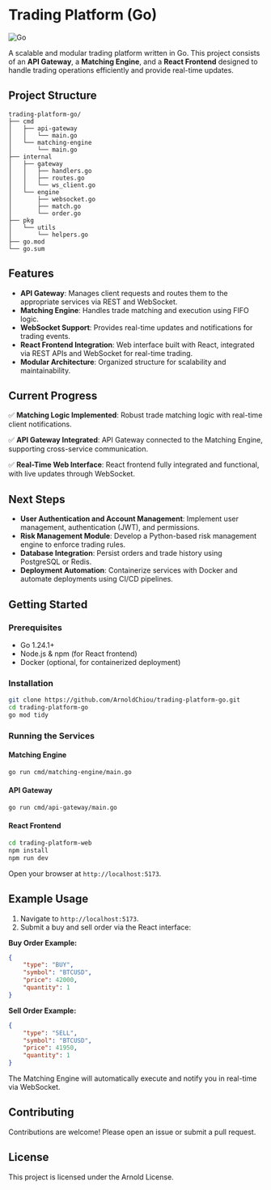 # Trading Platform (Go)

![Go](https://img.shields.io/badge/Go-1.24-blue)

A scalable and modular trading platform written in Go. This project consists of an **API Gateway**, a **Matching Engine**, and a **React Frontend** designed to handle trading operations efficiently and provide real-time updates.

## Project Structure

```
trading-platform-go/
├── cmd
│   ├── api-gateway
│   │   └── main.go
│   └── matching-engine
│       └── main.go
├── internal
│   ├── gateway
│   │   ├── handlers.go
│   │   ├── routes.go
│   │   └── ws_client.go
│   └── engine
│       ├── websocket.go
│       ├── match.go
│       └── order.go
├── pkg
│   └── utils
│       └── helpers.go
├── go.mod
└── go.sum
```

## Features

- **API Gateway**: Manages client requests and routes them to the appropriate services via REST and WebSocket.
- **Matching Engine**: Handles trade matching and execution using FIFO logic.
- **WebSocket Support**: Provides real-time updates and notifications for trading events.
- **React Frontend Integration**: Web interface built with React, integrated via REST APIs and WebSocket for real-time trading.
- **Modular Architecture**: Organized structure for scalability and maintainability.

## Current Progress

✅ **Matching Logic Implemented**: Robust trade matching logic with real-time client notifications.

✅ **API Gateway Integrated**: API Gateway connected to the Matching Engine, supporting cross-service communication.

✅ **Real-Time Web Interface**: React frontend fully integrated and functional, with live updates through WebSocket.

## Next Steps

- **User Authentication and Account Management**: Implement user management, authentication (JWT), and permissions.
- **Risk Management Module**: Develop a Python-based risk management engine to enforce trading rules.
- **Database Integration**: Persist orders and trade history using PostgreSQL or Redis.
- **Deployment Automation**: Containerize services with Docker and automate deployments using CI/CD pipelines.

## Getting Started

### Prerequisites
- Go 1.24.1+
- Node.js & npm (for React frontend)
- Docker (optional, for containerized deployment)

### Installation

```sh
git clone https://github.com/ArnoldChiou/trading-platform-go.git
cd trading-platform-go
go mod tidy
```

### Running the Services

#### Matching Engine

```sh
go run cmd/matching-engine/main.go
```

#### API Gateway

```sh
go run cmd/api-gateway/main.go
```

#### React Frontend

```sh
cd trading-platform-web
npm install
npm run dev
```

Open your browser at `http://localhost:5173`.

## Example Usage

1. Navigate to `http://localhost:5173`.
2. Submit a buy and sell order via the React interface:

**Buy Order Example:**
```json
{
	"type": "BUY",
	"symbol": "BTCUSD",
	"price": 42000,
	"quantity": 1
}
```

**Sell Order Example:**
```json
{
	"type": "SELL",
	"symbol": "BTCUSD",
	"price": 41950,
	"quantity": 1
}
```

The Matching Engine will automatically execute and notify you in real-time via WebSocket.

## Contributing

Contributions are welcome! Please open an issue or submit a pull request.

## License
This project is licensed under the Arnold License.

